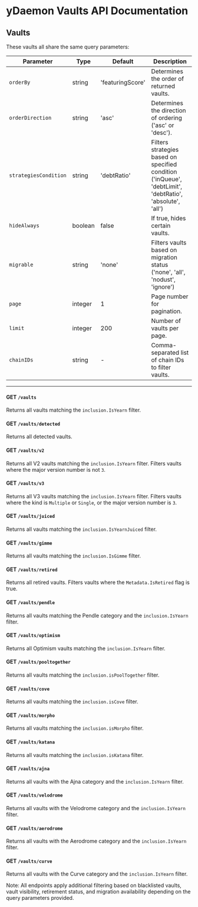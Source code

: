 # yDaemon Vaults API Documentation

## Vaults

These vaults all share the same query parameters:

| Parameter             | Type    | Default          | Description                                                                                              |
| --------------------- | ------- | ---------------- | -------------------------------------------------------------------------------------------------------- |
| `orderBy`             | string  | 'featuringScore' | Determines the order of returned vaults.                                                                 |
| `orderDirection`      | string  | 'asc'            | Determines the direction of ordering ('asc' or 'desc').                                                  |
| `strategiesCondition` | string  | 'debtRatio'      | Filters strategies based on specified condition ('inQueue', 'debtLimit', 'debtRatio', 'absolute', 'all') |
| `hideAlways`          | boolean | false            | If true, hides certain vaults.                                                                           |
| `migrable`            | string  | 'none'           | Filters vaults based on migration status ('none', 'all', 'nodust', 'ignore')                             |
| `page`                | integer | 1                | Page number for pagination.                                                                              |
| `limit`               | integer | 200              | Number of vaults per page.                                                                               |
| `chainIDs`            | string  | -                | Comma-separated list of chain IDs to filter vaults.                                                      |

---

#### **GET** `/vaults`

Returns all vaults matching the `inclusion.IsYearn` filter.

#### **GET** `/vaults/detected`

Returns all detected vaults.

#### **GET** `/vaults/v2`

Returns all V2 vaults matching the `inclusion.IsYearn` filter.
Filters vaults where the major version number is not `3`.

#### **GET** `/vaults/v3`

Returns all V3 vaults matching the `inclusion.IsYearn` filter.
Filters vaults where the kind is `Multiple` or `Single`, or the major version number is `3`.

#### **GET** `/vaults/juiced`

Returns all vaults matching the `inclusion.IsYearnJuiced` filter.

#### **GET** `/vaults/gimme`

Returns all vaults matching the `inclusion.IsGimme` filter.

#### **GET** `/vaults/retired`

Returns all retired vaults.
Filters vaults where the `Metadata.IsRetired` flag is true.

#### **GET** `/vaults/pendle`

Returns all vaults matching the Pendle category and the `inclusion.IsYearn` filter.

#### **GET** `/vaults/optimism`

Returns all Optimism vaults matching the `inclusion.IsYearn` filter.

#### **GET** `/vaults/pooltogether`

Returns all vaults matching the `inclusion.isPoolTogether` filter.

#### **GET** `/vaults/cove`

Returns all vaults matching the `inclusion.isCove` filter.

#### **GET** `/vaults/morpho`

Returns all vaults matching the `inclusion.isMorpho` filter.

#### **GET** `/vaults/katana`

Returns all vaults matching the `inclusion.isKatana` filter.

#### **GET** `/vaults/ajna`

Returns all vaults with the Ajna category and the `inclusion.IsYearn` filter.

#### **GET** `/vaults/velodrome`

Returns all vaults with the Velodrome category and the `inclusion.IsYearn` filter.

#### **GET** `/vaults/aerodrome`

Returns all vaults with the Aerodrome category and the `inclusion.IsYearn` filter.

#### **GET** `/vaults/curve`

Returns all vaults with the Curve category and the `inclusion.IsYearn` filter.

Note: All endpoints apply additional filtering based on blacklisted vaults, vault visibility, retirement status, and migration availability depending on the query parameters provided.
